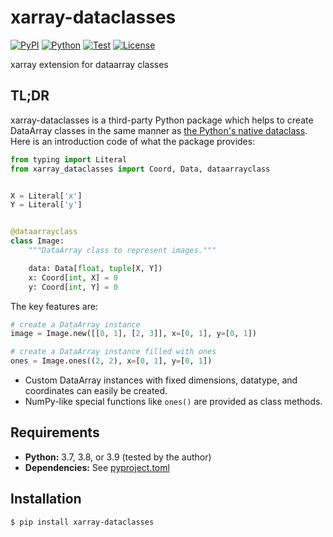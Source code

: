 # xarray-dataclasses

[![PyPI](https://img.shields.io/pypi/v/xarray-dataclasses.svg?label=PyPI&style=flat-square)](https://pypi.org/project/xarray-dataclasses/)
[![Python](https://img.shields.io/pypi/pyversions/xarray-dataclasses.svg?label=Python&color=yellow&style=flat-square)](https://pypi.org/project/xarray-dataclasses/)
[![Test](https://img.shields.io/github/workflow/status/astropenguin/xarray-dataclasses/Test?logo=github&label=Test&style=flat-square)](https://github.com/astropenguin/xarray-dataclasses/actions)
[![License](https://img.shields.io/badge/license-MIT-blue.svg?label=License&style=flat-square)](LICENSE)

xarray extension for dataarray classes

## TL;DR

xarray-dataclasses is a third-party Python package which helps to create DataArray classes in the same manner as [the Python's native dataclass].
Here is an introduction code of what the package provides:

```python
from typing import Literal
from xarray_dataclasses import Coord, Data, dataarrayclass


X = Literal['x']
Y = Literal['y']


@dataarrayclass
class Image:
    """DataArray class to represent images."""

    data: Data[float, tuple[X, Y])
    x: Coord[int, X] = 0
    y: Coord[int, Y] = 0

```

The key features are:

```python
# create a DataArray instance
image = Image.new([[0, 1], [2, 3]], x=[0, 1], y=[0, 1])

# create a DataArray instance filled with ones
ones = Image.ones((2, 2), x=[0, 1], y=[0, 1])
```

- Custom DataArray instances with fixed dimensions, datatype, and coordinates can easily be created.
- NumPy-like special functions like ``ones()`` are provided as class methods.

## Requirements

- **Python:** 3.7, 3.8, or 3.9 (tested by the author)
- **Dependencies:** See [pyproject.toml](pyproject.toml)

## Installation

```shell
$ pip install xarray-dataclasses
```

<!-- References -->
[the Python's native dataclass]: https://docs.python.org/3/library/dataclasses.html

